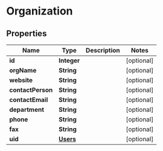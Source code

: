 # Organization

## Properties
Name | Type | Description | Notes
------------ | ------------- | ------------- | -------------
**id** | **Integer** |  |  [optional]
**orgName** | **String** |  |  [optional]
**website** | **String** |  |  [optional]
**contactPerson** | **String** |  |  [optional]
**contactEmail** | **String** |  |  [optional]
**department** | **String** |  |  [optional]
**phone** | **String** |  |  [optional]
**fax** | **String** |  |  [optional]
**uid** | [**Users**](Users.md) |  |  [optional]

